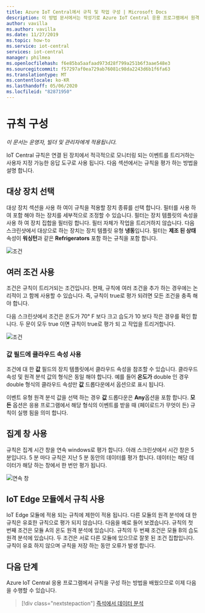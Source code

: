 ```yaml
---
title: Azure IoT Central에서 규칙 및 작업 구성 | Microsoft Docs
description: 이 방법 문서에서는 작성기로 Azure IoT Central 응용 프로그램에서 원격 분석 기반 규칙 및 작업을 구성 하는 방법을 보여 줍니다.
author: vavilla
ms.author: vavilla
ms.date: 11/27/2019
ms.topic: how-to
ms.service: iot-central
services: iot-central
manager: philmea
ms.openlocfilehash: f6e85ba5aafaad973d28f799a251b6f3aae548e3
ms.sourcegitcommit: f57297af0ea729ab76081c98da2243d6b1f6fa63
ms.translationtype: MT
ms.contentlocale: ko-KR
ms.lasthandoff: 05/06/2020
ms.locfileid: "82871950"
---
```

# <a name="configure-rules"></a>규칙 구성

*이 문서는 운영자, 빌더 및 관리자에게 적용됩니다.*

IoT Central 규칙은 연결 된 장치에서 적극적으로 모니터링 되는 이벤트를 트리거하는 사용자 지정 가능한 응답 도구로 사용 됩니다. 다음 섹션에서는 규칙을 평가 하는 방법을 설명 합니다.

## <a name="select-target-devices"></a>대상 장치 선택

대상 장치 섹션을 사용 하 여이 규칙을 적용할 장치 종류를 선택 합니다. 필터를 사용 하 여 포함 해야 하는 장치를 세부적으로 조정할 수 있습니다. 필터는 장치 템플릿의 속성을 사용 하 여 장치 집합을 필터링 합니다. 필터 자체가 작업을 트리거하지 않습니다. 다음 스크린샷에서 대상으로 하는 장치는 장치 템플릿 유형 **냉동**입니다. 필터는 **제조 된 상태** 속성이 **워싱턴**과 같은 **Refrigerators** 포함 하는 규칙을 포함 합니다.

![조건](media/howto-configure-rules/filters.png)

## <a name="use-multiple-conditions"></a>여러 조건 사용

조건은 규칙이 트리거되는 조건입니다. 현재, 규칙에 여러 조건을 추가 하는 경우에는 논리적이 고 함께 사용할 수 있습니다. 즉, 규칙이 true로 평가 되려면 모든 조건을 충족 해야 합니다.  

다음 스크린샷에서 조건은 온도가 70&deg; F 보다 크고 습도가 10 보다 작은 경우를 확인 합니다. 두 문이 모두 true 이면 규칙이 true로 평가 되 고 작업을 트리거합니다.

![조건](media/howto-configure-rules/conditions.png)

### <a name="use-a-cloud-property-in-a-value-field"></a>값 필드에 클라우드 속성 사용

조건에 대 한 **값** 필드의 장치 템플릿에서 클라우드 속성을 참조할 수 있습니다. 클라우드 속성 및 원격 분석 값의 형식은 동일 해야 합니다. 예를 들어 **온도가** double 인 경우 double 형식의 클라우드 속성만 **값** 드롭다운에서 옵션으로 표시 됩니다.

이벤트 유형 원격 분석 값을 선택 하는 경우 **값** 드롭다운은 **Any**옵션을 포함 합니다. **모든** 옵션은 응용 프로그램에서 해당 형식의 이벤트를 받을 때 (페이로드가 무엇이 든) 규칙이 실행 됨을 의미 합니다.

## <a name="use-aggregate-windowing"></a>집계 창 사용

규칙은 집계 시간 창을 연속 windows로 평가 합니다. 아래 스크린샷에서 시간 창은 5 분입니다. 5 분 마다 규칙은 지난 5 분 동안의 데이터를 평가 합니다. 데이터는 해당 데이터가 해당 하는 창에서 한 번만 평가 됩니다.

![연속 창](media/howto-configure-rules/tumbling-window.png)

## <a name="use-rules-with-iot-edge-modules"></a>IoT Edge 모듈에서 규칙 사용

IoT Edge 모듈에 적용 되는 규칙에 제한이 적용 됩니다. 다른 모듈의 원격 분석에 대 한 규칙은 유효한 규칙으로 평가 되지 않습니다. 다음을 예로 들어 보겠습니다. 규칙의 첫 번째 조건은 모듈 A의 온도 원격 분석에 있습니다. 규칙의 두 번째 조건은 모듈 B의 습도 원격 분석에 있습니다. 두 조건은 서로 다른 모듈에 있으므로 잘못 된 조건 집합입니다. 규칙이 유효 하지 않으며 규칙을 저장 하는 동안 오류가 발생 합니다.

## <a name="next-steps"></a>다음 단계

Azure IoT Central 응용 프로그램에서 규칙을 구성 하는 방법을 배웠으므로 이제 다음을 수행할 수 있습니다.

> [!div class="nextstepaction"]
> [즉석에서 데이터 분석](howto-create-analytics.md)
